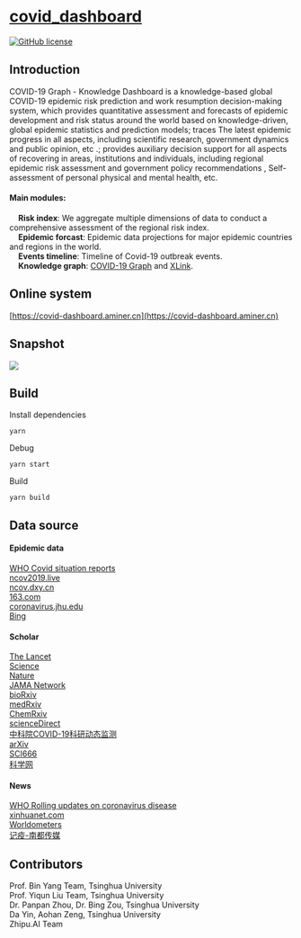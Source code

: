 # [covid_dashboard](https://covid-dashboard.aminer.cn/)  
[![GitHub license](https://img.shields.io/badge/license-MIT-blue.svg)](https://github.com/facebook/react/blob/master/LICENSE)  
## Introduction
COVID-19 Graph - Knowledge Dashboard is a knowledge-based global COVID-19 epidemic risk prediction and work resumption decision-making system, which provides quantitative assessment and forecasts of epidemic development and risk status around the world based on knowledge-driven, global epidemic statistics and prediction models; traces The latest epidemic progress in all aspects, including scientific research, government dynamics and public opinion, etc .; provides auxiliary decision support for all aspects of recovering in areas, institutions and individuals, including regional epidemic risk assessment and government policy recommendations , Self-assessment of personal physical and mental health, etc.  
#### Main modules:  
&nbsp;&nbsp;&nbsp;&nbsp;**Risk index**: We aggregate multiple dimensions of data to conduct a comprehensive assessment of the regional risk index.   
&nbsp;&nbsp;&nbsp;&nbsp;**Epidemic forcast**: Epidemic data projections for major epidemic countries and regions in the world.  
&nbsp;&nbsp;&nbsp;&nbsp;**Events timeline**: Timeline of Covid-19 outbreak events.  
&nbsp;&nbsp;&nbsp;&nbsp;**Knowledge graph**: [COVID-19 Graph](https://covid-19.aminer.cn/kg) and [XLink](http://xlink.xlore.org/).
  
## Online system
[https://covid-dashboard.aminer.cn](https://covid-dashboard.aminer.cn)

## Snapshot
![](https://lfs.aminer.cn/misc/ncov/dashboard/snapshot.png)

## Build
Install dependencies  
```
yarn
```  
Debug  
```
yarn start
```
Build  
```
yarn build 
```

## Data source
#### Epidemic data
[WHO Covid situation reports](https://www.who.int/emergencies/diseases/novel-coronavirus-2019/situation-reports)  
[ncov2019.live](https://ncov2019.live/data)  
[ncov.dxy.cn](https://ncov.dxy.cn/ncovh5/view/pneumonia)  
[163.com](https://wp.m.163.com/163/page/news/virus_world/index.html?spssid=e205fe771eb79b6e597833b5e13e7516&spsw=1&spss=native)  
[coronavirus.jhu.edu](https://coronavirus.jhu.edu/map.html)  
[Bing](https://cn.bing.com/covidans/locations)

#### Scholar
[The Lancet](https://www.thelancet.com/coronavirus/correspondence)  
[Science](https://www.sciencedirect.com/search/advanced?tak=Coronavirus%20OR%20%22Corona%20virus%22%20OR%20%222019-nCoV%22%20OR%20%22SADS-CoV%22%20OR%20%22SARS-CoV%22%20OR%20%22MERS-CoV%22%20OR%20%E2%80%9CSevere%20Acute%20Respiratory%20Syndrome%E2%80%9D%20OR%20%E2%80%9CMiddle%20East%20Respiratory%20Syndrome%E2%80%9D&articleTypes=REV%2CFLA&show=100&ent=true&years=2020&lastSelectedFacet=years")  
[Nature](https://www.springernature.com/gp/researchers/campaigns/coronavirus)  
[JAMA Network](https://jamanetwork.com/journals/jama/pages/coronavirus-alert)  
[bioRxiv](https://www.biorxiv.org/search/COVID-19)  
[medRxiv](https://www.medrxiv.org/search/Coronavirus)  
[ChemRxiv](https://chemrxiv.org/search?q=covid-19&searchMode=1)  
[scienceDirect](https://www.sciencedirect.com/search/advanced?tak=Coronavirus%20OR%20%22Corona%20virus%22%20OR%20%222019-nCoV%22%20OR%20%22SADS-CoV%22%20OR%20%22SARS-CoV%22%20OR%20%22MERS-CoV%22%20OR%20%E2%80%9CSevere%20Acute%20Respiratory%20Syndrome%E2%80%9D%20OR%20%E2%80%9CMiddle%20East%20Respiratory%20Syndrome%E2%80%9D&articleTypes=REV%2CFLA&show=100&ent=true)  
[中科院COVID-19科研动态监测](http://stm.las.ac.cn/STMonitor/qbwnew/openhome.htm?serverId=172)  
[arXiv](https://arxiv.org/search/?query=Coronavirus+&searchtype=all&source=header)  
[SCI666](http://www.sci666.com.cn/)  
[科学网](http://www.sciencenet.cn)  

#### News
[WHO Rolling updates on coronavirus disease](https://www.who.int/emergencies/diseases/novel-coronavirus-2019/events-as-they-happen)  
[xinhuanet.com](http://www.xinhuanet.com/english/)  
[Worldometers](https://www.worldometers.info/coronavirus/)  
[记疫-南都传媒](https://m.mp.oeeee.com/h5/pages/v20/nCovTimeline/)  

## Contributors
Prof. Bin Yang Team, Tsinghua University  
Prof. Yiqun Liu Team, Tsinghua University  
Dr. Panpan Zhou, Dr. Bing Zou, Tsinghua University  
Da Yin, Aohan Zeng, Tsinghua University  
Zhipu.AI Team